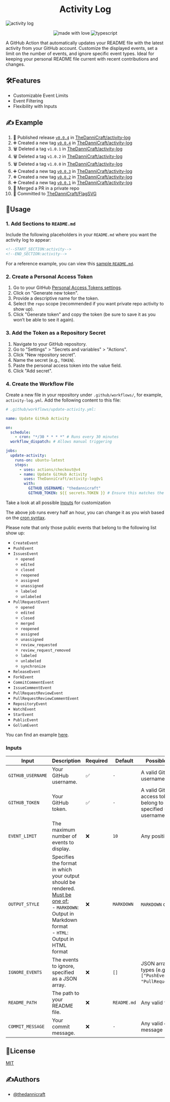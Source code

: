 <h1 align="center" id="title">Activity Log</h1>

![activity log](https://socialify.git.ci/TheDanniCraft/activity-log/image?forks=1&issues=1&language=1&logo=https%3A%2F%2Favatars.githubusercontent.com%2Fu%2F66677362&name=1&owner=1&pattern=Solid&pulls=1&stargazers=1&theme=Auto)

<p align="center">
    <img src="https://img.shields.io/badge/Made%20with%20Love%E2%9D%A4%EF%B8%8F-black?style=for-the-badge" alt="made with love">
    <img src="https://img.shields.io/badge/Node.JS-node?style=for-the-badge&amp;logo=nodedotjs&amp;logoColor=white&amp;color=%235FA04E" alt="typescript">
</p>

A GitHub Action that automatically updates your README file with the latest activity from your GitHub account. Customize the displayed events, set a limit on the number of events, and ignore specific event types. Ideal for keeping your personal README file current with recent contributions and changes.

## 🛠️Features

- Customizable Event Limits
- Event Filtering
- Flexibility with Inputs

## ✍️ Example

<!--START_SECTION:activity-->
1. 🚀 Published release [`v0.0.4`](https://github.com/TheDanniCraft/activity-log/releases/tag/v0.0.4) in [TheDanniCraft/activity-log](https://github.com/TheDanniCraft/activity-log)
2. ➕ Created a new tag [`v0.0.4`](https://github.com/TheDanniCraft/activity-log/releases/tag/v0.0.4) in [TheDanniCraft/activity-log](https://github.com/TheDanniCraft/activity-log)
3. 🗑️ Deleted a tag `v1.0.1` in [TheDanniCraft/activity-log](https://github.com/TheDanniCraft/activity-log)
4. 🗑️ Deleted a tag `v1.0.2` in [TheDanniCraft/activity-log](https://github.com/TheDanniCraft/activity-log)
5. 🗑️ Deleted a tag `v1.0.0` in [TheDanniCraft/activity-log](https://github.com/TheDanniCraft/activity-log)
6. ➕ Created a new tag [`v0.0.3`](https://github.com/TheDanniCraft/activity-log/releases/tag/v0.0.3) in [TheDanniCraft/activity-log](https://github.com/TheDanniCraft/activity-log)
7. ➕ Created a new tag [`v0.0.2`](https://github.com/TheDanniCraft/activity-log/releases/tag/v0.0.2) in [TheDanniCraft/activity-log](https://github.com/TheDanniCraft/activity-log)
8. ➕ Created a new tag [`v0.0.1`](https://github.com/TheDanniCraft/activity-log/releases/tag/v0.0.1) in [TheDanniCraft/activity-log](https://github.com/TheDanniCraft/activity-log)
9. 🔀 Merged a PR in a private repo
10. 📝 Committed to [TheDanniCraft/FlagSVG](https://github.com/TheDanniCraft/FlagSVG/commit/2ff7e1f01f039d713472e23d7939c0884366ba1a)
<!--END_SECTION:activity-->

## 📖Usage

### 1. Add Sections to `README.md`

Include the following placeholders in your `README.md` where you want the activity log to appear:

```markdown
<!--START_SECTION:activity-->
<!--END_SECTION:activity-->
```

For a reference example, you can view this [sample `README.md`](https://github.com/TheDanniCraft/activity-log/blob/master/README.md?plain=1#L20-L31).

### 2. Create a Personal Access Token

1. Go to your GitHub [Personal Access Tokens settings](https://github.com/settings/tokens).
2. Click on "Generate new token".
3. Provide a descriptive name for the token.
4. Select the `repo` scope (recommended if you want private repo activity to show up).
5. Click "Generate token" and copy the token (be sure to save it as you won’t be able to see it again).

### 3. Add the Token as a Repository Secret

1. Navigate to your GitHub repository.
2. Go to "Settings" > "Secrets and variables" > "Actions".
3. Click "New repository secret".
4. Name the secret (e.g., `TOKEN`).
5. Paste the personal access token into the value field.
6. Click "Add secret".

### 4. Create the Workflow File

Create a new file in your repository under `.github/workflows/`, for example, `activity-log.yml`. Add the following content to this file:

```yml
# .github/workflows/update-activity.yml:

name: Update GitHub Activity

on:
  schedule:
    - cron: "*/30 * * * *" # Runs every 30 minutes
  workflow_dispatch: # Allows manual triggering

jobs:
  update-activity:
    runs-on: ubuntu-latest
    steps:
      - uses: actions/checkout@v4
      - name: Update GitHub Activity
        uses: TheDanniCraft/activity-log@v1
        with:
          GITHUB_USERNAME: "thedannicraft"
          GITHUB_TOKEN: ${{ secrets.TOKEN }} # Ensure this matches the secret name in repository settings
```

Take a look at all possible [Inputs](#inputs) for customization

The above job runs every half an hour, you can change it as you wish based on the [cron syntax](https://crontab.guru).

Please note that only those public events that belong to the following list show up:

- `CreateEvent`
- `PushEvent`
- `IssuesEvent`
  - `opened`
  - `edited`
  - `closed`
  - `reopened`
  - `assigned`
  - `unassigned`
  - `labeled`
  - `unlabeled`
- `PullRequestEvent`
  - `opened`
  - `edited`
  - `closed`
  - `merged`
  - `reopened`
  - `assigned`
  - `unassigned`
  - `review_requested`
  - `review_request_removed`
  - `labeled`
  - `unlabeled`
  - `synchronize`
- `ReleaseEvent`
- `ForkEvent`
- `CommitCommentEvent`
- `IssueCommentEvent`
- `PullRequestReviewEvent`
- `PullRequestReviewCommentEvent`
- `RepositoryEvent`
- `WatchEvent`
- `StarEvent`
- `PublicEvent`
- `GollumEvent`

You can find an example [here](https://github.com/TheDanniCraft/activity-log/blob/master/.github/workflows/update-activity.yml).

### Inputs

| **Input**         | **Description**                                                                                                                                                                 | **Required**     | **Default**                             | **Possible Options**                                                        |
|-------------------|---------------------------------------------------------------------------------------------------------------------------------------------------------------------------------|------------------|-----------------------------------------|-----------------------------------------------------------------------------|
| `GITHUB_USERNAME` | Your GitHub username.                                                                                                                                                           | ✅               | `-`                                     | A valid GitHub username                                                    |
| `GITHUB_TOKEN`    | Your GitHub token.                                                                                                                                                              | ✅               | `-`                                     | A valid GitHub access token (must belong to the specified GitHub username) |
| `EVENT_LIMIT`     | The maximum number of events to display.                                                                                                                                        | ❌               | `10`                                    | Any positive integer                                                       |
| `OUTPUT_STYLE`    | Specifies the format in which your output should be rendered. <br> <ins>Must be one of:</ins> <br> - `MARKDOWN`: Output in Markdown format <br> - `HTML`: Output in HTML format | ❌               | `MARKDOWN`                              | `MARKDOWN` or `HTML`                                                       |
| `IGNORE_EVENTS`   | The events to ignore, specified as a JSON array.                                                                                                                                | ❌               | `[]`                                    | JSON array of event types (e.g., `["PushEvent", "PullRequestEvent"]`)               |
| `README_PATH`     | The path to your README file.                                                                                                                                                   | ❌               | `README.md`                             | Any valid file path                                                        |
| `COMMIT_MESSAGE`  | Your commit message.                                                                                                                                                            | ❌               | `-`                                     | Any valid commit message                                                   |

## 📜License

[MIT](https://choosealicense.com/licenses/mit/)

## ✍️Authors

- [@thedannicraft](https://www.github.com/thedannicraft)
